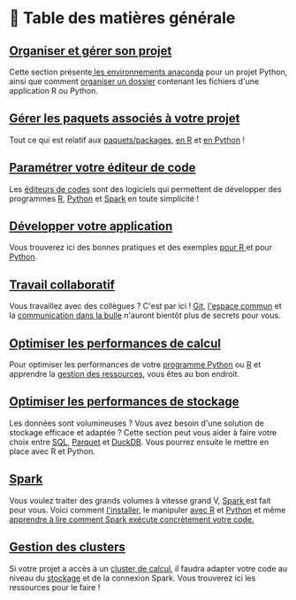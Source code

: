 # 📖 Table des matières générale

## [Organiser et gérer son projet](../organiser/)

Cette section présente[ les environnements anaconda](../organiser/conda-env.md) pour un projet Python, ainsi que comment [organiser un dossier](../organiser/) contenant les fichiers d'une application R ou Python.

## [Gérer les paquets associés à votre projet](../paquets/)

Tout ce qui est relatif aux [paquets/packages](../paquets/comprendre.md), [en R](../paquets/r.md) et [en Python](../paquets/python.md) !

## [Paramétrer votre éditeur de code](../ide/)

Les [éditeurs de codes](../ide/comprendre.md) sont des logiciels qui permettent de développer des programmes [R](../ide/rstudio.md), [Python](../ide/vscode.md) et [Spark](../ide/jupyterlab.md) en toute simplicité !

## [Développer votre application](../developper/)

Vous trouverez ici des bonnes pratiques et des exemples [pour R ](../developper/r.md)et pour [Python](../developper/python.md).

## [Travail collaboratif](../collaborer/)

Vous travaillez avec des collègues ? C'est par ici ! [Git](../collaborer/git.md), [l'espace commun](../collaborer/stockage-commun.md) et la [communication dans la bulle](../collaborer/etherpad.md) n'auront bientôt plus de secrets pour vous.

## [Optimiser les performances de calcul](../performance-calculs/)

Pour optimiser les performances de votre [programme Python](../performance-calculs/python.md) ou [R](../performance-calculs/r.md) et apprendre la [gestion des ressources](../performance-calculs/ressources.md), vous êtes au bon endroit.

## [Optimiser les performances de stockage](../stockage/)

Les données sont volumineuses ? Vous avez besoin d'une solution de stockage efficace et adaptée ? Cette section peut vous aider à faire votre choix entre [SQL](../stockage/sql/), [Parquet](../stockage/parquet.md) et [DuckDB](../stockage/duckdb/). Vous pourrez ensuite le mettre en place avec R et Python.

## [Spark](../spark/)

Vous voulez traiter des grands volumes à vitesse grand V, [Spark ](../spark/comprendre.md)est fait pour vous. Voici comment [l'installer](../spark/installer.md), le manipuler [avec R](../spark/r.md) et [Python](../spark/python.md) et même [apprendre à lire comment Spark exécute concrètement votre code.](../spark/dag.md)

## [Gestion des clusters](../clusters/)

Si votre projet a accès à un [cluster de calcul](../clusters/comprendre.md), il faudra adapter votre code au niveau du [stockage](../clusters/stockage-distribue.md) et de la connexion Spark. Vous trouverez ici les ressources pour le faire !
